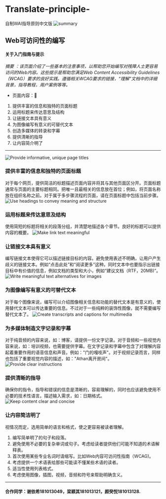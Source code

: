 # Translate-principle-
自制WAI指导原则中文版
![summary](https://github.com/ICXIE/Translate-principle-/blob/master/summary.png?raw=true) 
## Web可访问性的编写
#### 关于入门指南与提示
*摘要 ：该页面介绍了一些基本的注意事项，以帮助您开始编写对残障人士更容易访问的Web内容。这些提示是帮助您满足Web Content Accessibility Guidelines（WCAG）要求的良好实践。遵循相关WCAG要求的链接，“理解”文档中的详细背景，指导教程，用户案例等等。*
* 页面内容：	
1. 提供丰富的信息和独特的页面标题
2. 运用标题来传达意思及结构
3. 让链接文本具有意义
4. 为图像编写有意义的可替代文本
5. 创造多媒体的转录和字幕
6. 提供清晰的指导
7. 让内容简介明了
---
![Provide informative, unique page titles](https://github.com/ICXIE/Translate-principle-/blob/master/first.png?raw=true)
### 提供丰富的信息和独特的页面标题
对于每个网页，提供简洁的标题描述页面内容并将其与其他页面区分开。页面标题通常与页面的主要标题相同。把唯一且最相关的信息放在首位；例如，将页面名称放在组织名称之前。对于属于多步骤流程的页面，请在页面标题中包括当前步骤。
![Use headings to convey meaning and structure](https://github.com/ICXIE/Translate-principle-/blob/master/second.png?raw=true)
### 运用标题来传达意思及结构
使用简短的标题将相关的段落分组，并清楚地描述各个章节。良好的标题可以提供内容的概要。
![Make link text meaningful](https://github.com/ICXIE/Translate-principle-/blob/master/third.png?raw=true)
### 让链接文本具有意义
编写链接文本使得它可以描述链接目标的内容。避免使用表述不明确，让用户产生歧义的链接文本。例如“点击此处”和“阅读更多”这种。同时文本中也要指示出链接目标中有价值的信息，例如文档的类型和大小，例如“建议文档（RTF，20MB)”。
![Write meaningful text alternatives for images](https://github.com/ICXIE/Translate-principle-/blob/master/fourth.png?raw=true)
### 为图像编写有意义的可替代文本
对于每个图像来说，编写可以介绍图像相关信息和功能的替代文本是有意义的，使用替代文本可以传达重要的信息。不过对于一些纯粹的装饰性图像，就不需要编写替代文本了。
![Create transcripts and captions for multimedia](https://github.com/ICXIE/Translate-principle-/blob/master/fifth.png?raw=true)
### 为多媒体制造文字记录和字幕
对于纯音频的内容来说，如：博客，请提供一份文字记录。对于音频和一些视觉内容来说，如：培训视频，也需要提供字幕。在文字记录和字幕中包含了对理解内容起着重要作用的语音信息和声音。例如："门的嘎吱声"。对于视频记录而言，同样也包括了重要视觉内容的描述，如："Athan离开房间"。
![Provide clear instructions](https://github.com/ICXIE/Translate-principle-/blob/master/sixth.png?raw=true)
### 提供清晰的指导
确保你的指令，指导和错误的信息是清晰的，容易理解的，同时也应该避免使用不必要的技术性语言。描述输入需求，如：日期格式。
![Keep content clear and concise](https://github.com/ICXIE/Translate-principle-/blob/master/seventh.png?raw=true)
### 让内容简洁明了
视情况而定，选用简单的语言和格式，使之更容易被读者理解。
1. 编写简单明了的句子和段落。
2. 避免使用不必要的复杂单词或句子。考虑给读者提供他们可能不知道的术语解释表。
3. 首次使用某些专业名词时请缩写。比如Web内容可访问性指南（WCAG)。
4. 考虑提供一个术语表给那些可能读不懂某些术语的读者。
5. 适当性使用列表格式。
6. 考虑使用图像，插图，视频，音频和符号来帮助明确含义。
---
#### 合作同学：谢依希181013049，梁颖其181013121，颜癸悦181013128.
